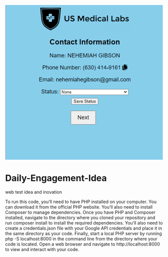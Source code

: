 ![Screenshot](Capture.PNG)
# Daily-Engagement-Idea
web test idea and inovation

To run this code, you’ll need to have PHP installed on your computer. You can download it from the official PHP website.
You’ll also need to install Composer to manage dependencies.
Once you have PHP and Composer installed, navigate to the directory where you cloned your repository and run composer install to install the required dependencies.
You’ll also need to create a credentials.json file with your Google API credentials and place it in the same directory as your code.
Finally, start a local PHP server by running php -S localhost:8000 in the command line from the directory where your code is located.
Open a web browser and navigate to http://localhost:8000 to view and interact with your code.
